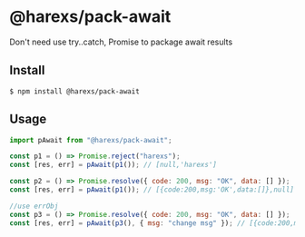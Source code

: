# @harexs/pack-await

Don't need use try..catch, Promise to package await results

## Install

```
$ npm install @harexs/pack-await
```

## Usage

```js
import pAwait from "@harexs/pack-await";

const p1 = () => Promise.reject("harexs");
const [res, err] = pAwait(p1()); // [null,'harexs']

const p2 = () => Promise.resolve({ code: 200, msg: "OK", data: [] });
const [res, err] = pAwait(p1()); // [{code:200,msg:'OK',data:[]},null]

//use errObj
const p3 = () => Promise.resolve({ code: 200, msg: "OK", data: [] });
const [res, err] = pAwait(p3(), { msg: "change msg" }); // [{code:200,msg:'change msg',data:[]},null]
```
